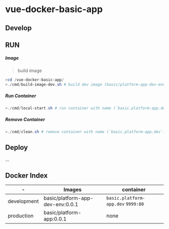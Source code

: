 # vue-docker-basic-app

## Develop

## RUN

##### Image

> build image

```powershell
>cd /vue-docker-basic-app/
>./cmd/build-image-dev.sh # build dev image (basic/platform-app-dev-env:0.0.1)
```

##### Run Container
```powershell
>./cmd/local-start.sh # run container with name (`basic.platform-app.dev`)
```

##### Remove Container
```powershell
>./cmd/clean.sh # remove container with name (`basic.platform-app.dev`)
```

## Deploy

...



## Docker Index

|       -     | Images                      | container         |
| ----------- | --------------------------- | ----------------- |
| development | basic/platform-app-dev-env:0.0.1 | `basic.platform-app.dev` `9999:80` |
| production  | basic/platform-app:0.0.1         |        none      |

